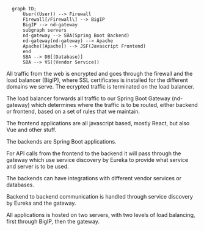 ```mermaid
  graph TD;
      User((User)) --> Firewall      
      Firewall[/Firewall\] --> BigIP
      BigIP --> nd-gateway
      subgraph servers
      nd-gateway --> SBA(Spring Boot Backend)
      nd-gateway(nd-gateway) --> Apache      
      Apache([Apache]) --> JSF(Javascript Frontend)      
      end
      SBA --> DB[(Database)]
      SBA --> VS([Vendor Service])      
```

All traffic from the web is encrypted and goes through the firewall and the load balancer (BigIP), where SSL certificates is installed for the different domains we serve. The ecrypted traffic is terminated on the load balancer.

The load balancer forwards all traffic to our Spring Boot Gateway (nd-gateway) which determines where the traffic is to be routed, either backend or
frontend, based on a set of rules that we maintain.

The frontend applications are all javascript based, mostly React, but also Vue and other stuff.

The backends are Spring Boot applications.

For API calls from the frontend to the backend it will pass through the gateway which use service discovery by Eureka to provide what service and server is to be used.

The backends can have integrations with different vendor services or databases.

Backend to backend communication is handled through service discovery by Eureka and the gateway.


All applications is hosted on two servers, with two levels of load balancing, first through BigIP, then the gateway.
